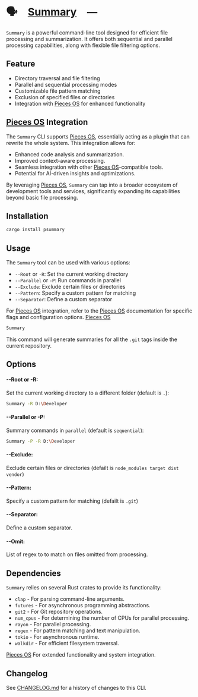 # 🗣️ [Summary] —

`Summary` is a powerful command-line tool designed for efficient file processing
and summarization. It offers both sequential and parallel processing
capabilities, along with flexible file filtering options.

[Summary]: HTTPS://crates.io/crates/psummary

## Feature

-   Directory traversal and file filtering
-   Parallel and sequential processing modes
-   Customizable file pattern matching
-   Exclusion of specified files or directories
-   Integration with [Pieces OS] for enhanced functionality

## [Pieces OS] Integration

The `Summary` CLI supports [Pieces OS], essentially acting as a plugin that can rewrite
the whole system. This integration allows for:

-   Enhanced code analysis and summarization.
-   Improved context-aware processing.
-   Seamless integration with other [Pieces OS]-compatible tools.
-   Potential for AI-driven insights and optimizations.

By leveraging [Pieces OS], `Summary` can tap into a broader ecosystem of development
tools and services, significantly expanding its capabilities beyond basic file processing.

## Installation

```sh
cargo install psummary
```

## Usage

The `Summary` tool can be used with various options:

-   `--Root` or `-R`: Set the current working directory
-   `--Parallel` or `-P`: Run commands in parallel
-   `--Exclude`: Exclude certain files or directories
-   `--Pattern`: Specify a custom pattern for matching
-   `--Separator`: Define a custom separator

For [Pieces OS] integration, refer to the [Pieces OS] documentation for specific
flags and configuration options. [Pieces OS]

```sh
Summary
```

This command will generate summaries for all the `.git` tags inside the current
repository.

## Options

#### --Root or -R:

Set the current working directory to a different folder (default is `.`):

```sh
Summary -R D:\Developer
```

#### --Parallel or -P:

Summary commands in `parallel` (default is `sequential`):

```sh
Summary -P -R D:\Developer
```

#### --Exclude:

Exclude certain files or directories (defailt is
`node_modules target dist vendor`)

#### --Pattern:

Specify a custom pattern for matching (defailt is `.git`)

#### --Separator:

Define a custom separator.

#### --Omit:

List of regex to to match on files omitted from processing.

## Dependencies

`Summary` relies on several Rust crates to provide its functionality:

-   `clap` - For parsing command-line arguments.
-   `futures` - For asynchronous programming abstractions.
-   `git2` - For Git repository operations.
-   `num_cpus` - For determining the number of CPUs for parallel processing.
-   `rayon` - For parallel processing.
-   `regex` - For pattern matching and text manipulation.
-   `tokio` - For asynchronous runtime.
-   `walkdir` - For efficient filesystem traversal.

[Pieces OS] For extended functionality and system integration.

[Summary]: HTTPS://crates.io/crates/psummary
[Pieces OS]: (HTTPS://Pieces.App)

## Changelog

See [CHANGELOG.md](CHANGELOG.md) for a history of changes to this CLI.
